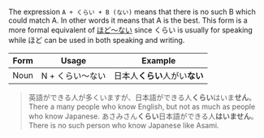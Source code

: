 The expression `A + くらい + B (ない)` means that there is no such B which could match A. In other words it means that A is the best.
This form is a more formal equivalent of [ほど～ない](240) since くらい is usually for speaking while ほど can be used in both speaking and writing.

|Form|Usage|Example|
|-|-|-|
|Noun|N + くらい～ない|日本人**くらい**人がい**ない**|

>英語ができる人が多くいますが、日本語ができる人**くらい**はいま**せん**。There a many people who know English, but not as much as people who know Japanese.
>あさみさん**くらい**日本語ができる人**はいません**。There is no such person who know Japanese like Asami.